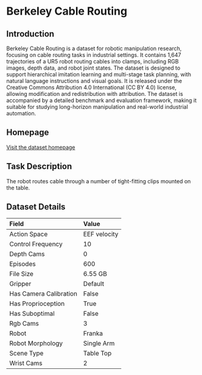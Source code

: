 # Berkeley Cable Routing


## Introduction

Berkeley Cable Routing is a dataset for robotic manipulation research, focusing on cable routing tasks in industrial settings. It contains 1,647 trajectories of a UR5 robot routing cables into clamps, including RGB images, depth data, and robot joint states. The dataset is designed to support hierarchical imitation learning and multi-stage task planning, with natural language instructions and visual goals. It is released under the Creative Commons Attribution 4.0 International (CC BY 4.0) license, allowing modification and redistribution with attribution. The dataset is accompanied by a detailed benchmark and evaluation framework, making it suitable for studying long-horizon manipulation and real-world industrial automation.


## Homepage

[Visit the dataset homepage](https://sites.google.com/view/cablerouting/home)


## Task Description

The robot routes cable through a number of tight-fitting clips mounted on the table.


## Dataset Details

| Field                            | Value                    |
|:---------------------------------|:-------------------------|
| Action Space                     | EEF velocity           |
| Control Frequency                     | 10           |
| Depth Cams                     | 0           |
| Episodes                     | 600           |
| File Size                     |  6.55 GB           |
| Gripper                     | Default           |
| Has Camera Calibration                     | False           |
| Has Proprioception                     | True           |
| Has Suboptimal                     | False           |
| Rgb Cams                     | 3           |
| Robot                     | Franka           |
| Robot Morphology                     | Single Arm           |
| Scene Type                     | Table Top           |
| Wrist Cams                     | 2           |



